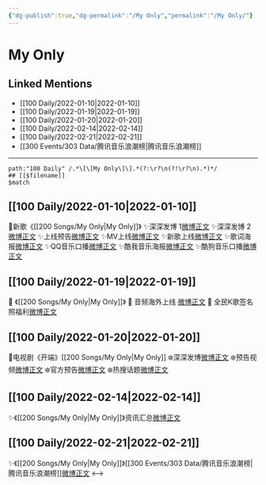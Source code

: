 ```yaml
---
{"dg-publish":true,"dg-permalink":"/My Only","permalink":"/My Only/"}
---
```


# My Only

## Linked Mentions
- [[100 Daily/2022-01-10\|2022-01-10]]
- [[100 Daily/2022-01-19\|2022-01-19]]
- [[100 Daily/2022-01-20\|2022-01-20]]
- [[100 Daily/2022-02-14\|2022-02-14]]
- [[100 Daily/2022-02-21\|2022-02-21]]
- [[300 Events/303 Data/腾讯音乐浪潮榜\|腾讯音乐浪潮榜]]


---

```expander
path:"100 Daily" /.*\[\[My Only\]\].*(?:\r?\n(?!\r?\n).*)*/
## [[$filename]]
$match
```
## [[100 Daily/2022-01-10\|2022-01-10]]
💫新歌《[[200 Songs/My Only\|My Only]]》
✨深深发博 1[微博正文](https://m.weibo.cn/6466290670/4724033717273935)
✨深深发博 2[微博正文](https://m.weibo.cn/6466290670/4724099979152591)
✨上线预告[微博正文](https://m.weibo.cn/6466290670/4724029402123150)
✨MV上线[微博正文](https://m.weibo.cn/6466290670/4724031535712241)
✨新歌上线[微博正文](https://m.weibo.cn/6466290670/4724033822919904)
✨歌词海报[微博正文](https://m.weibo.cn/6466290670/4724060024472955)
✨QQ音乐口播[微博正文](https://m.weibo.cn/6466290670/4724032056067359)
✨酷我音乐海报[微博正文](https://m.weibo.cn/6466290670/4724032538152195)
✨酷狗音乐口播[微博正文](https://m.weibo.cn/6466290670/4724032991924233)
## [[100 Daily/2022-01-19\|2022-01-19]]
💫 《[[200 Songs/My Only\|My Only]]》
🌟 音频海外上线 [微博正文](https://m.weibo.cn/6466290670/4727285657374304)
🌟 全民K歌签名照福利[微博正文](https://m.weibo.cn/6466290670/4727335373246846)
## [[100 Daily/2022-01-20\|2022-01-20]]
🌟电视剧《开端》[[200 Songs/My Only\|My Only]]
❄️深深发博[微博正文](https://m.weibo.cn/6466290670/4727810326796216)
❄️预告视频[微博正文](https://m.weibo.cn/6466290670/4727725279676963)
❄️官方预告[微博正文](https://m.weibo.cn/6466290670/4727782455640553)
❄️热搜话题[微博正文](https://m.weibo.cn/6466290670/4727852001661587)
## [[100 Daily/2022-02-14\|2022-02-14]]
✨《[[200 Songs/My Only\|My Only]]》资讯汇总[微博正文](https://m.weibo.cn/6466290670/4736856598513099)
## [[100 Daily/2022-02-21\|2022-02-21]]
✨《[[200 Songs/My Only\|My Only]]》[[300 Events/303 Data/腾讯音乐浪潮榜\|腾讯音乐浪潮榜]][微博正文](https://m.weibo.cn/6466290670/4739377651254073)
<-->